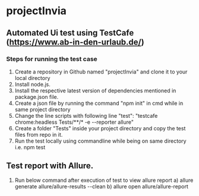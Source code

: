 # projectInvia
## Automated Ui test using TestCafe (https://www.ab-in-den-urlaub.de/)
 
### Steps for running the test case 
1. Create a repository in Github named "projectInvia" and clone it to your local directory
2. Install node.js.
3. Install the respective latest version of dependencies mentioned in package.json file.
4. Create a json file by running the command "npm init" in cmd while in same project directory
5. Change the line scripts with following line "test": "testcafe chrome:headless Tests/**/* -e --reporter allure" 
6. Create a folder "Tests" inside your project directory and copy the test files from repo in it.
7. Run the test locally using commandline while being on same directory i.e. npm test

## Test report with Allure.
1. Run below command after execution of test to view allure report
 a) allure generate allure/allure-results --clean 
 b) allure open allure/allure-report
